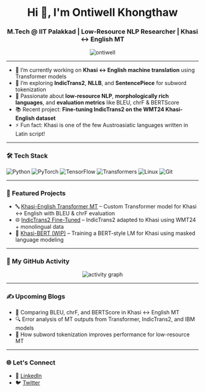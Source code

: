 <h1 align="center">Hi 👋, I'm Ontiwell Khongthaw</h1>
<h3 align="center">M.Tech @ IIT Palakkad | Low-Resource NLP Researcher | Khasi ↔ English MT</h3>

<p align="center">
  <img src="https://komarev.com/ghpvc/?username=ontiwell&label=Profile%20views&color=0e75b6&style=flat" alt="ontiwell" />
</p>

---

- 🔭 I’m currently working on **Khasi ↔ English machine translation** using Transformer models  
- 🌱 I’m exploring **IndicTrans2**, **NLLB**, and **SentencePiece** for subword tokenization  
- 🧠 Passionate about **low-resource NLP**, **morphologically rich languages**, and **evaluation metrics** like BLEU, chrF & BERTScore  
- 📚 Recent project: **Fine-tuning IndicTrans2 on the WMT24 Khasi-English dataset**  
- ⚡ Fun fact: Khasi is one of the few Austroasiatic languages written in Latin script!

---

### 🛠️ Tech Stack

![Python](https://img.shields.io/badge/Python-3.10-blue.svg)
![PyTorch](https://img.shields.io/badge/PyTorch-red.svg)
![TensorFlow](https://img.shields.io/badge/TensorFlow-orange.svg)
![Transformers](https://img.shields.io/badge/HuggingFace-Transformers-yellow)
![Linux](https://img.shields.io/badge/Linux-Ubuntu-informational)
![Git](https://img.shields.io/badge/Git-F05032?logo=git&logoColor=white)

---

### 📌 Featured Projects

- 🔤 [Khasi-English Transformer MT](https://github.com/khongthaw23/Machine_translation_khasi_to_english) – Custom Transformer model for Khasi ↔ English with BLEU & chrF evaluation  
- 🌐 [IndicTrans2 Fine-Tuned](https://github.com/ontiwell/indictrans2-khasi) – IndicTrans2 adapted to Khasi using WMT24 + monolingual data  
- 🧠 [Khasi-BERT (WIP)](https://github.com/ontiwell/khasi-bert) – Training a BERT-style LM for Khasi using masked language modeling  

---



### 📅 My GitHub Activity

<p align="center">
  <img src="https://github-readme-activity-graph.cyclic.app/graph?username=khongthaw23&theme=github-compact" alt="activity graph" />
</p>

---

### ✍️ Upcoming Blogs

- 🧪 Comparing BLEU, chrF, and BERTScore in Khasi ↔ English MT  
- 🔍 Error analysis of MT outputs from Transformer, IndicTrans2, and IBM models  
- 🧵 How subword tokenization improves performance for low-resource MT  

---

### 🌐 Let's Connect

- 💼 [LinkedIn](https://www.linkedin.com/in/ontiwell)
- 🐦 [Twitter](https://twitter.com/black_hope)





<!---
khongthaw23/khongthaw23 is a ✨ special ✨ repository because its `README.md` (this file) appears on your GitHub profile.
You can click the Preview link to take a look at your changes.
--->
